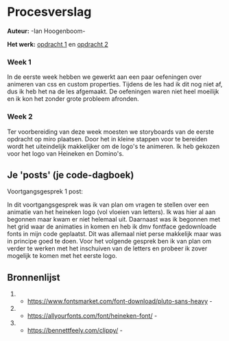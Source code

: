 # Procesverslag
**Auteur:** -Ian Hoogenboom-

**Het werk:** [opdracht 1](opdracht1/index.html) en [opdracht 2](opdracht2/index.html)


### Week 1

In de eerste week hebben we gewerkt aan een paar oefeningen over animeren van css en custom properties. Tijdens de les had ik dit nog niet af, dus ik heb het na de les afgemaakt.
De oefeningen waren niet heel moeilijk en ik kon het zonder grote probleem afronden.

### Week 2

Ter voorbereiding van deze week moesten we storyboards van de eerste opdracht op miro plaatsen.
Door het in kleine stappen voor te bereiden wordt het uiteindelijk makkelijker om de logo's te animeren. Ik heb gekozen voor het logo van Heineken en Domino's.

<!--
<img src="opdracht1/images/storyboard1.png" alt="">
<img src="opdracht1/images/storyboard2.png" alt="">
-->


## Je 'posts' (je code-dagboek)

Voortgangsgesprek 1 post:

In dit voortgangsgesprek was ik van plan om vragen te stellen over een animatie van het heineken logo (vol vloeien van letters). Ik was hier al aan begonnen maar kwam er niet helemaal uit. Daarnaast was ik begonnen met het grid waar de animaties in komen en heb ik dmv fontface gedownloade fonts in mijn code geplaatst. Dit was allemaal niet perse makkelijk maar was in principe goed te doen. Voor het volgende gesprek ben ik van plan om verder te werken met het inschuiven van de letters en probeer ik zover mogelijk te komen met het eerste logo.

<!--
<img src="opdracht1/images/voortgang1.png" alt="">
<img src="opdracht1/images/voortgang12.png" alt="">
-->


## Bronnenlijst
1. - https://www.fontsmarket.com/font-download/pluto-sans-heavy -
2. - https://allyourfonts.com/font/heineken-font/ -
3. - https://bennettfeely.com/clippy/ -
